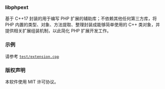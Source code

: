 ### libphpext
基于 C++17 封装的用于编写 PHP 扩展的辅助库；不依赖其他任何第三方库，将 PHP 内置的类型、对象、方法提取、整理封装成能够简单使用的 C++ 类对象，并提供相关扩展组装机制，以此简化 PHP 扩展开发工作。

### 示例
请参考 [`test/extension.cpp`](/test/extension.cpp)

### 版权声明
本软件使用 MIT 许可协议。